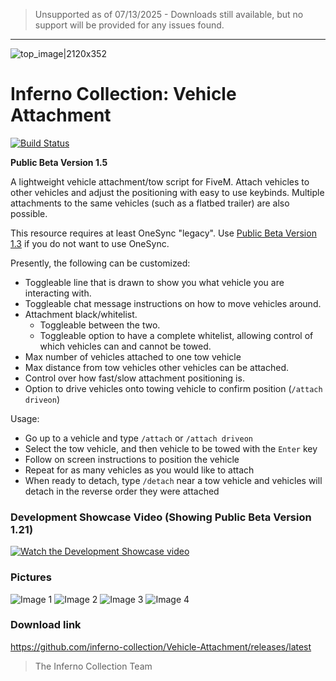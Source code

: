 > Unsupported as of 07/13/2025 - Downloads still available, but no support will be provided for any issues found.

***

![top_image|2120x352](https://i.imgur.com/eydEeF0.jpg) 
# Inferno Collection: Vehicle Attachment
[![Build Status](https://travis-ci.com/inferno-collection/Vehicle-Attachment.svg?branch=master)](https://travis-ci.com/inferno-collection/Vehicle-Attachment)

__Public Beta Version 1.5__

A lightweight vehicle attachment/tow script for FiveM. Attach vehicles to other vehicles and adjust the positioning with easy to use keybinds. Multiple attachments to the same vehicles (such as a flatbed trailer) are also possible.

This resource requires at least OneSync \"legacy\". Use [Public Beta Version 1.3](https://github.com/inferno-collection/Vehicle-Attachment/releases/tag/v1.3-beta) if you do not want to use OneSync.

Presently, the following can be customized:
- Toggleable line that is drawn to show you what vehicle you are interacting with.
- Toggleable chat message instructions on how to move vehicles around.
- Attachment black/whitelist.
    - Toggleable between the two.
    - Toggleable option to have a complete whitelist, allowing control of which vehicles can and cannot be towed.
- Max number of vehicles attached to one tow vehicle
- Max distance from tow vehicles other vehicles can be attached.
- Control over how fast/slow attachment positioning is.
- Option to drive vehicles onto towing vehicle to confirm position (`/attach driveon`)

Usage:
- Go up to a vehicle and type `/attach` or `/attach driveon`
- Select the tow vehicle, and then vehicle to be towed with the `Enter` key
- Follow on screen instructions to position the vehicle
- Repeat for as many vehicles as you would like to attach
- When ready to detach, type `/detach` near a tow vehicle and vehicles will detach in the reverse order they were attached

### Development Showcase Video (Showing Public Beta Version 1.21)
[![Watch the Development Showcase video](https://i.imgur.com/UWV9iOP.jpg)](https://www.youtube.com/watch?v=OnFhgwFtUKw)

### Pictures
![Image 1](https://i.imgur.com/UWV9iOP.jpg)
![Image 2](https://i.imgur.com/mdpQ1Uw.jpg)
![Image 3](https://i.imgur.com/O28IObd.jpg)
![Image 4](https://i.ibb.co/zxXwSkj/SPOILER-unknown.png)

### Download link
https://github.com/inferno-collection/Vehicle-Attachment/releases/latest

> The Inferno Collection Team
